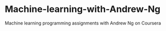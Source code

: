 # Machine-learning-with-Andrew-Ng
Machine learning programming assignments with Andrew Ng on Coursera
